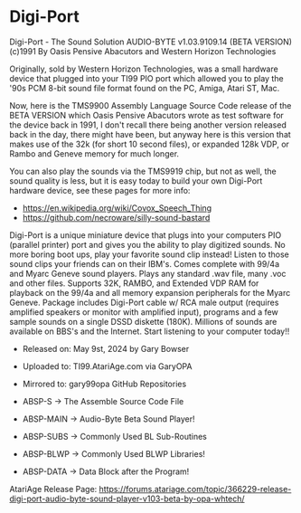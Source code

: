 # Digi-Port
Digi-Port - The Sound Solution
AUDIO-BYTE  v1.03.9109.14 (BETA VERSION)
(c)1991 By Oasis Pensive Abacutors and Western Horizon Technologies

Originally, sold by Western Horizon Technologies, was a small hardware device that plugged into your TI99 PIO port which allowed you to play the '90s PCM 8-bit sound file format found on the PC, Amiga, Atari ST, Mac.

Now, here is the TMS9900 Assembly Language Source Code release of the BETA VERSION which Oasis Pensive Abacutors wrote as test software for the device back in 1991, I don't recall there being another version released back in the day, there might have been, but anyway here is this version that makes use of the 32k (for short 10 second files), or expanded 128k VDP, or Rambo and Geneve memory for much longer.

You can also play the sounds via the TMS9919 chip, but not as well, the sound quality is less, but it is easy today to build your own Digi-Port hardware device, see these pages for more info:

* https://en.wikipedia.org/wiki/Covox_Speech_Thing
* https://github.com/necroware/silly-sound-bastard

Digi-Port is a unique miniature device that plugs into your computers PIO (parallel printer) port and gives you the ability to play digitized sounds.
No more boring boot ups, play your favorite sound clip instead! Listen to those sound clips your friends can on their IBM's.
Comes complete with 99/4a and Myarc Geneve sound players. Plays any standard .wav file, many .voc and other files.
Supports 32K, RAMBO, and Extended VDP RAM for playback on the 99/4a and all memory expansion peripherals for the Myarc Geneve.
Package includes Digi-Port cable w/ RCA male output (requires amplified speakers or monitor with amplified input), programs and a few sample sounds on a single DSSD diskette (180K).
Millions of sounds are available on BBS's and the Internet. Start listening to your computer today!!

* Released on: May  9st, 2024 by Gary Bowser
* Uploaded to: TI99.AtariAge.com via GaryOPA
* Mirrored to: gary99opa GitHub Repositories

* ABSP-S    -> The Assemble Source Code File
* ABSP-MAIN -> Audio-Byte Beta Sound Player!
* ABSP-SUBS -> Commonly Used BL Sub-Routines
* ABSP-BLWP -> Commonly Used BLWP Libraries!
* ABSP-DATA -> Data Block after the Program!

AtariAge Release Page: https://forums.atariage.com/topic/366229-release-digi-port-audio-byte-sound-player-v103-beta-by-opa-whtech/
